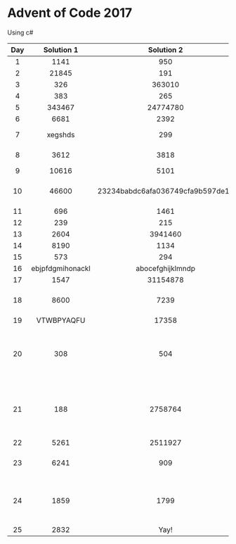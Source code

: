 # Advent of Code 2017
Using c#

| Day | Solution 1 | Solution 2 | Comment |
| :-: | :--------: | :--------: | ------- |
| 1 | 1141 | 950 | Final |
| 2 | 21845 | 191 | Final |
| 3 | 326 | 363010 | Final |
| 4 | 383 | 265 | Final |
| 5 | 343467 | 24774780 | Final |
| 6 | 6681 | 2392 | Final |
| 7 | xegshds | 299 | Needs polish |
| 8 | 3612 | 3818 | Needs polish |
| 9 | 10616 | 5101 | Final |
| 10 | 46600 | 23234babdc6afa036749cfa9b597de1b | Maybe needs polish |
| 11 | 696 | 1461 | Final |
| 12 | 239 | 215 | Final |
| 13 | 2604 | 3941460 | Final |
| 14 | 8190 | 1134 | Final |
| 15 | 573 | 294 | Final |
| 16 | ebjpfdgmihonackl | abocefghijklmndp | Final |
| 17 | 1547 | 31154878 | Final |
| 18 | 8600 | 7239 | Maybe needs polish |
| 19 | VTWBPYAQFU | 17358 | Final |
| 20 | 308 | 504 | Final (Part1 might not work with every input) |
| 21 | 188 | 2758764 | Final (Slightly changed solution from reddit) |
| 22 | 5261 | 2511927 | Final |
| 23 | 6241 | 909 | Final (help from reddit) |
| 24 | 1859 | 1799 | Using Immutable list (nugget package) |
| 25 | 2832 | Yay! | Final |
